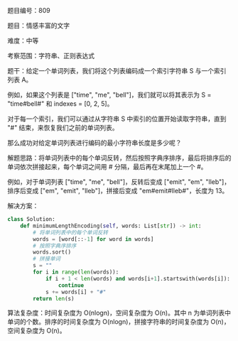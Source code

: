 题目编号：809

题目：情感丰富的文字

难度：中等

考察范围：字符串、正则表达式

题干：给定一个单词列表，我们将这个列表编码成一个索引字符串 S 与一个索引列表 A。

例如，如果这个列表是 ["time", "me", "bell"]，我们就可以将其表示为 S = "time#bell#" 和 indexes = [0, 2, 5]。

对于每一个索引，我们可以通过从字符串 S 中索引的位置开始读取字符串，直到 "#" 结束，来恢复我们之前的单词列表。

那么成功对给定单词列表进行编码的最小字符串长度是多少呢？

解题思路：将单词列表中的每个单词反转，然后按照字典序排序，最后将排序后的单词依次拼接起来，每个单词之间用 # 分隔，最后再在末尾加上一个 #。

例如，对于单词列表 ["time", "me", "bell"]，反转后变成 ["emit", "em", "lleb"]，排序后变成 ["em", "emit", "lleb"]，拼接后变成 "em#emit#lleb#"，长度为 13。

解决方案：

```python
class Solution:
    def minimumLengthEncoding(self, words: List[str]) -> int:
        # 将单词列表中的每个单词反转
        words = [word[::-1] for word in words]
        # 按照字典序排序
        words.sort()
        # 拼接单词
        s = ""
        for i in range(len(words)):
            if i + 1 < len(words) and words[i+1].startswith(words[i]):
                continue
            s += words[i] + "#"
        return len(s)
```

算法复杂度：时间复杂度为 O(nlogn)，空间复杂度为 O(n)。其中 n 为单词列表中单词的个数。排序的时间复杂度为 O(nlogn)，拼接字符串的时间复杂度为 O(n)，空间复杂度为 O(n)。